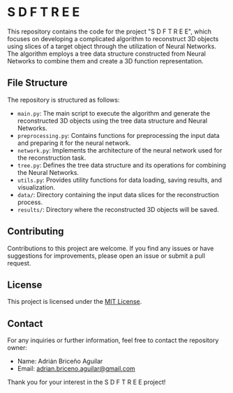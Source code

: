 # S D F T R E E

This repository contains the code for the project "S D F T R E E", which focuses on developing a complicated algorithm to reconstruct 3D objects using slices of a target object through the utilization of Neural Networks. The algorithm employs a tree data structure constructed from Neural Networks to combine them and create a 3D function representation.


## File Structure

The repository is structured as follows:

- `main.py`: The main script to execute the algorithm and generate the reconstructed 3D objects using the tree data structure and Neural Networks.
- `preprocessing.py`: Contains functions for preprocessing the input data and preparing it for the neural network.
- `network.py`: Implements the architecture of the neural network used for the reconstruction task.
- `tree.py`: Defines the tree data structure and its operations for combining the Neural Networks.
- `utils.py`: Provides utility functions for data loading, saving results, and visualization.
- `data/`: Directory containing the input data slices for the reconstruction process.
- `results/`: Directory where the reconstructed 3D objects will be saved.

## Contributing

Contributions to this project are welcome. If you find any issues or have suggestions for improvements, please open an issue or submit a pull request.

## License

This project is licensed under the [MIT License](LICENSE).

## Contact

For any inquiries or further information, feel free to contact the repository owner:

- Name: Adrián Briceño Aguilar
- Email: adrian.briceno.aguilar@gmail.com

Thank you for your interest in the S D F T R E E project!
